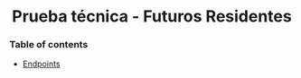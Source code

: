 <h1 align="center">Prueba técnica - Futuros Residentes</h1>


### Table of contents 
- [Endpoints](#endpoints)
